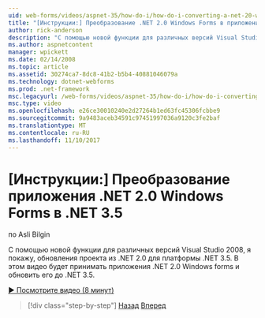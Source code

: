 ```yaml
---
uid: web-forms/videos/aspnet-35/how-do-i/how-do-i-converting-a-net-20-windows-forms-application-to-net-35
title: "[Инструкции:] Преобразование .NET 2.0 Windows Forms в приложения .NET 3.5 | Документы Microsoft"
author: rick-anderson
description: "С помощью новой функции для различных версий Visual Studio 2008, я покажу, обновления проекта из .NET 2.0 для платформы .NET 3.5. В этом видео мы займет..."
ms.author: aspnetcontent
manager: wpickett
ms.date: 02/14/2008
ms.topic: article
ms.assetid: 30274ca7-8dc8-41b2-b5b4-40881046079a
ms.technology: dotnet-webforms
ms.prod: .net-framework
msc.legacyurl: /web-forms/videos/aspnet-35/how-do-i/how-do-i-converting-a-net-20-windows-forms-application-to-net-35
msc.type: video
ms.openlocfilehash: e26ce30010240e2d27264b1ed63fc45306fcbbe9
ms.sourcegitcommit: 9a9483aceb34591c97451997036a9120c3fe2baf
ms.translationtype: MT
ms.contentlocale: ru-RU
ms.lasthandoff: 11/10/2017
---
```

<a name="how-do-i-converting-a-net-20-windows-forms-application-to-net-35"></a>[Инструкции:] Преобразование приложения .NET 2.0 Windows Forms в .NET 3.5
====================
по Asli Bilgin

С помощью новой функции для различных версий Visual Studio 2008, я покажу, обновления проекта из .NET 2.0 для платформы .NET 3.5. В этом видео будет принимать приложения .NET 2.0 Windows forms и обновить его до .NET 3.5.

[&#9654; Посмотрите видео (8 минут)](https://channel9.msdn.com/Blogs/ASP-NET-Site-Videos/how-do-i-converting-a-net-20-windows-forms-application-to-net-35)

>[!div class="step-by-step"]
[Назад](how-do-i-advance-cascading-style-sheet-features-and-management.md)
[Вперед](how-do-i-get-started-with-the-entity-framework.md)
